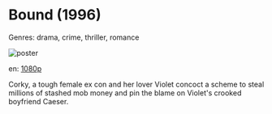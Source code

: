 # Bound (1996)

Genres: drama, crime, thriller, romance

![poster](http://image.tmdb.org/t/p/w500/xfITNjW2sunPiB7BNotJJsCxhdA.jpg)

en:
  [1080p](magnet:?xt=urn:btih:68A54AC20DB116F5B144012A2FB2FE5A9FA82A58&tr=udp://glotorrents.pw:6969/announce&tr=udp://tracker.opentrackr.org:1337/announce&tr=udp://torrent.gresille.org:80/announce&tr=udp://tracker.openbittorrent.com:80&tr=udp://tracker.coppersurfer.tk:6969&tr=udp://tracker.leechers-paradise.org:6969&tr=udp://p4p.arenabg.ch:1337&tr=udp://tracker.internetwarriors.net:1337)
  


Corky, a tough female ex con and her lover Violet concoct a scheme to steal millions of stashed mob money and pin the blame on Violet's crooked boyfriend Caeser.